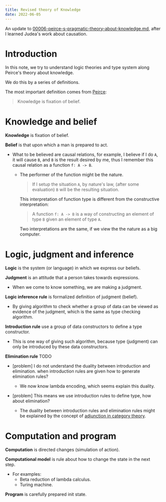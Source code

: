 ```yaml
---
title: Revised theory of Knowledge
date: 2022-06-05
---
```


An update to [00006-peirce-s-pragmatic-theory-about-knowledge.md](00006-peirce-s-pragmatic-theory-about-knowledge.md),
after I learned Judea's work about causation.

# Introduction

In this note, we try to understand logic theories and type system
along Peirce's theory about knowledge.

We do this by a series of definitions.

The most important definition comes from
[Peirce](https://en.wikisource.org/wiki/The_Fixation_of_Belief):

> Knowledge is fixation of belief.

# Knowledge and belief

**Knowledge** is fixation of belief.

**Belief** is that upon which a man is prepared to act.

- What to be believed are causal relations,
  for example, I believe if I do `A`, it will cause `B`,
  and `B` is the result desired by me,
  thus I remember this causal relation
  as a function `f: A -> B`.

  - The performer of the function might be the nature.

    > If I setup the situation `A`, by nature's law,
    > (after some evaluation) `B` will be the resulting situation.

    This interpretation of function type is different from
    the constructive interpretation:

    > A function `f: A -> B`
    > is a way of constructing an element of type `B`
    > given an element of type `A`.

    Two interpretations are the same,
    if we view the the nature as a big computer.

# Logic, judgment and inference

**Logic** is the system (or language) in which we express our beliefs.

**Judgment** is an attitude that a person takes towards expressions.

- When we come to know something, we are making a judgment.

**Logic inference rule** is formalized definition of judgment (belief).

- By giving algorithm to check whether a group of data
  can be viewed as evidence of the judgment,
  which is the same as type checking algorithm.

**Introduction rule** use a group of data constructors to define a type constructor.

- This is one way of giving such algorithm,
  because type (judgment) can only be introduced by these data constructors.

**Elimination rule** TODO

- [problem] I do not understand the duality between introduction and elimination.
  when introduction rules are given how to generate elimination rules?

  - We now know lambda encoding, which seems explain this duality.

- [problem] This means we use introduction rules to define type, how about elimination?

  - The duality between introduction rules and elimination rules
    might be explained by the concept of
    [adjunction in category theory](https://en.wikipedia.org/wiki/Adjoint_functors).

# Computation and program

**Computation** is directed changes (simulation of action).

**Computational model** is rule about how to change the state in the next step.

- For examples:
  - Beta reduction of lambda calculus.
  - Turing machine.

**Program** is carefully prepared init state.

